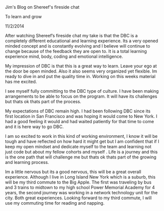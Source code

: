 Jim's Blog on Shereef's fireside chat

To learn and grow

11/2/2014

After watching Shereef’s fireside chat my take is that the DBC is a completely different educational and learning experience. Its a very opened minded concept and is constantly evolving and I believe will continue to change because of the feedback  they are open to. It is a total learning experience mind, body, coding and emotional intelligence.

 My impression of DBC is that this is a great way to learn. Leave your ego at the door be open minded. Also it also seems very organized yet flexible. Im ready to dive in and put the quality time in. Working on this weeks material has me excited.
 

I see myself fully committing to the DBC type of culture. I have been making arrangements to be able to focus on the program. It will have its challenges but thats ok thats part of the process.

My expectations of DBC remain high. I had been following DBC since its first location in San Francisco and was hoping it would come to New York. I had a good feeling it would and had waited patiently
for that time to come and it is here way to go DBC.

I am so excited to work in this kind of working environment, I know it will be tough and have reflected on how hard it might get but I am confident that if I keep my open mindset and dedicate myself
to the team and learning not just code but about my fellow cohorts and myself . Life is a journey and this is the one path that will challenge me but thats ok thats part of the growing and learning process.

Im a little nervous but its a good nervous, this will be a great overall experience. Although I live in Long Island New York which is a suburb, this will be my third commute to the Big Apple. The first was traveling
by bus and 3 trains to midtown to my high school Power Memorial Academy for 4 years, the second journey was working in a network technology unit for the city. Both great experiences. Looking forward to my third commute, I will use my commuting time for reading and napping.


